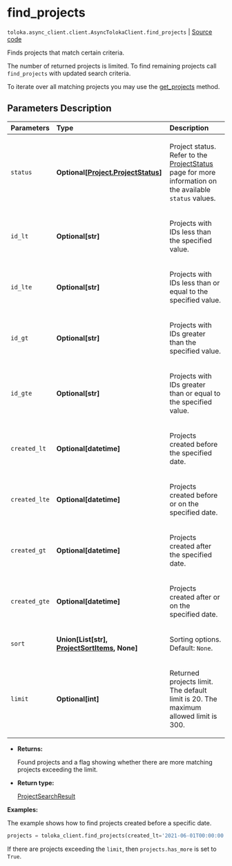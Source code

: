 # find_projects
`toloka.async_client.client.AsyncTolokaClient.find_projects` | [Source code](https://github.com/Toloka/toloka-kit/blob/v1.1.3/src/client/__init__.py#L0)

Finds projects that match certain criteria.


The number of returned projects is limited. To find remaining projects call `find_projects` with updated search criteria.

To iterate over all matching projects you may use the [get_projects](toloka.client.TolokaClient.get_projects.md) method.

## Parameters Description

| Parameters | Type | Description |
| :----------| :----| :-----------|
`status`|**Optional\[[Project.ProjectStatus](toloka.client.project.Project.ProjectStatus.md)\]**|<p>Project status. Refer to the [ProjectStatus](toloka.client.project.Project.ProjectStatus.md) page for more information on the available `status` values.</p>
`id_lt`|**Optional\[str\]**|<p>Projects with IDs less than the specified value.</p>
`id_lte`|**Optional\[str\]**|<p>Projects with IDs less than or equal to the specified value.</p>
`id_gt`|**Optional\[str\]**|<p>Projects with IDs greater than the specified value.</p>
`id_gte`|**Optional\[str\]**|<p>Projects with IDs greater than or equal to the specified value.</p>
`created_lt`|**Optional\[datetime\]**|<p>Projects created before the specified date.</p>
`created_lte`|**Optional\[datetime\]**|<p>Projects created before or on the specified date.</p>
`created_gt`|**Optional\[datetime\]**|<p>Projects created after the specified date.</p>
`created_gte`|**Optional\[datetime\]**|<p>Projects created after or on the specified date.</p>
`sort`|**Union\[List\[str\], [ProjectSortItems](toloka.client.search_requests.ProjectSortItems.md), None\]**|<p>Sorting options. Default: `None`.</p>
`limit`|**Optional\[int\]**|<p>Returned projects limit. The default limit is 20. The maximum allowed limit is 300.</p>

* **Returns:**

  Found projects and a flag showing whether there are more matching projects exceeding the limit.

* **Return type:**

  [ProjectSearchResult](toloka.client.search_results.ProjectSearchResult.md)

**Examples:**

The example shows how to find projects created before a specific date.

```python
projects = toloka_client.find_projects(created_lt='2021-06-01T00:00:00')
```

If there are projects exceeding the `limit`, then `projects.has_more` is set to `True`.
